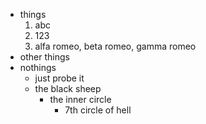 - things
  1. abc
  2. 123
  3. alfa romeo, beta romeo, gamma romeo
- other things
- nothings
  * just probe it
  - the black sheep
    - the inner circle
      - 7th circle of hell
